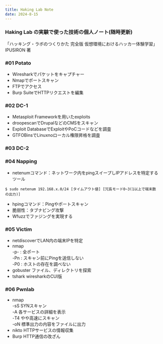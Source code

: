 ```yaml
---
title: Haking Lab Note
date: 2024-8-15
---
```

### Haking Lab の実験で使った技術の個人ノート(随時更新)
「ハッキング・ラボのつくりかた 完全版 仮想環境におけるハッカー体験学習」 IPUSIRON 著

### #01 Potato
- Wiresharkでパケットをキャプチャー  
- Nmapでポートスキャン  
- FTPでアクセス  
- Burp SuiteでHTTPリクエストを編集  
### #02 DC-1
- Metasploit Frameworkを用いたexploits  
- droopescanでDrupalなどのCMSをスキャン  
- Exploit DatabaseでExploitやPoCコードなどを調査  
- GTFOBinsでLinuxnoローカル権限昇格を調査  
### #03 DC-2

### #04 Napping
- netenumコマンド：ネットワーク内をpingスイープしIPアドレスを特定するツール  
~~~
$ sudo netenum 192.168.x.0/24 [タイムアウト値] [冗長モード0~3(1以上で端末数の出力)]
~~~  
- hpingコマンド：Pingやポートスキャン  
- 脆弱性：タブナビング攻撃  
- Wfuzzでファジングを実現する  
  
### #05 Victim  
- netdiscoverでLAN内の端末IPを特定
- nmap    
    -p- : 全ポート  
    -Pn : スキャン前にPingを送信しない  
    -P0 : ホストの存在を調べない  
- gobuster ファイル、ディレクトリを探索  
- tshark wiresharkのCUI版  

### #06 Pwnlab  
- nmap  
    -sS SYNスキャン  
    -A 各サービスの詳細を表示  
    -T4 やや高速にスキャン  
    -oN 標準出力の内容をファイルに出力  
- nikto HTTPサービスの情報収集  
- Burp HTTP通信の改ざん

